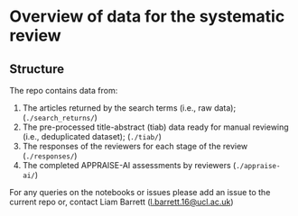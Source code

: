 # Overview of data for the systematic review
## Structure
The repo contains data from:

1. The articles returned by the search terms (i.e., raw data); (`./search_returns/`)
2. The pre-processed title-abstract (tiab) data ready for manual reviewing (i.e., deduplicated dataset); (`./tiab/`)
3. The responses of the reviewers for each stage of the review (`./responses/`)
4. The completed APPRAISE-AI assessments by reviewers (`./appraise-ai/`)

For any queries on the notebooks or issues please add an issue to the current repo or, contact Liam Barrett ([l.barrett.16@ucl.ac.uk](l.barrett.16@ucl.ac.uk))
